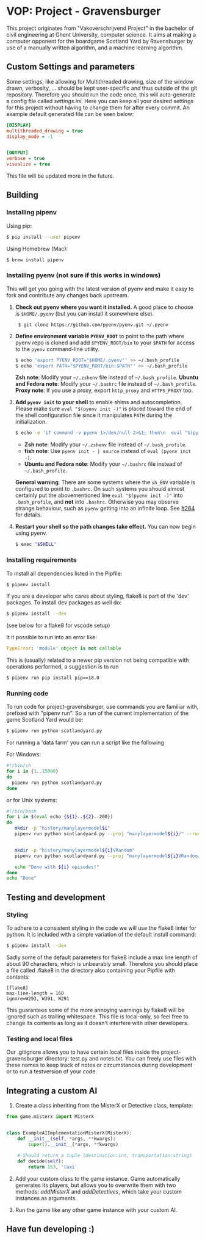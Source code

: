# VOP: Project - Gravensburger
This project originates from "Vakoverschrijvend Project" in the bachelor of civil engineering at Ghent University, computer science.
It aims at making a computer opponent for the boardgame Scotland Yard by Ravensburger by use of a manually written algorithm, and a machine learning algorithm.

## Custom Settings and parameters

Some settings, like allowing for Multithreaded drawing, size of the window drawn, verbosity, ... should be kept user-specific and thus outside of
the git repository. Therefore you should run the code once, this will auto-generate a config file called *settings.ini*. Here you can keep all your desired settings for this project without having to change them for after every commit. An example default generated file can be seen below:

```ini
[DISPLAY]
multithreaded_drawing = true
display_mode = -1


[OUTPUT]
verbose = true
visualize = true
```

This file will be updated more in the future.

## Building
### Installing pipenv

Using pip:
```sh
$ pip install --user pipenv
```

Using Homebrew (Mac):
```sh
$ brew install pipenv
```

### Installing pyenv (not sure if this works in windows)

This will get you going with the latest version of pyenv and make it
easy to fork and contribute any changes back upstream.

1. **Check out pyenv where you want it installed.**
   A good place to choose is `$HOME/.pyenv` (but you can install it somewhere else).

        $ git clone https://github.com/pyenv/pyenv.git ~/.pyenv


2. **Define environment variable `PYENV_ROOT`** to point to the path where
   pyenv repo is cloned and add `$PYENV_ROOT/bin` to your `$PATH` for access
   to the `pyenv` command-line utility.

    ```sh
    $ echo 'export PYENV_ROOT="$HOME/.pyenv"' >> ~/.bash_profile
    $ echo 'export PATH="$PYENV_ROOT/bin:$PATH"' >> ~/.bash_profile
    ```
    **Zsh note**: Modify your `~/.zshenv` file instead of `~/.bash_profile`.
    **Ubuntu and Fedora note**: Modify your `~/.bashrc` file instead of `~/.bash_profile`.
    **Proxy note**: If you use a proxy, export `http_proxy` and `HTTPS_PROXY` too.

3. **Add `pyenv init` to your shell** to enable shims and autocompletion.
   Please make sure `eval "$(pyenv init -)"` is placed toward the end of the shell
   configuration file since it manipulates `PATH` during the initialization.
    ```sh
    $ echo -e 'if command -v pyenv 1>/dev/null 2>&1; then\n  eval "$(pyenv init -)"\nfi' >> ~/.bash_profile
    ```
    - **Zsh note**: Modify your `~/.zshenv` file instead of `~/.bash_profile`.
    - **fish note**: Use `pyenv init - | source` instead of `eval (pyenv init -)`.
    - **Ubuntu and Fedora note**: Modify your `~/.bashrc` file instead of `~/.bash_profile`.

    **General warning**: There are some systems where the `sh_ENV` variable is configured
    to point to `.bashrc`. On such systems you should almost certainly put the abovementioned line
    `eval "$(pyenv init -)"` into `.bash_profile`, and **not** into `.bashrc`. Otherwise you
    may observe strange behaviour, such as `pyenv` getting into an infinite loop.
    See [#264](https://github.com/pyenv/pyenv/issues/264) for details.

4. **Restart your shell so the path changes take effect.**
   You can now begin using pyenv.
    ```sh
    $ exec "$SHELL"
    ```


### Installing requirements

To install all dependencies listed in the Pipfile:
```sh
$ pipenv install
```

If you are a developer who cares about styling, flake8 is part of the 'dev' packages. To install dev packages as well do:
```sh
$ pipenv install --dev
```
(see below for a flake8 for vscode setup)

It it possible to run into an error like:

```python
TypeError: 'module' object is not callable
```

This is (usually) related to a newer pip version not being compatible with operations performed, a suggestion is to run

```sh
$ pipenv run pip install pip==18.0
```


### Running code

To run code for project-gravensburger, use commands you are familiar with, prefixed with "pipenv run". So a run of the current implementation of the game Scotland Yard would be:

```sh
$ pipenv run python scotlandyard.py
```

For running a 'data farm' you can run a script like the following

For Windows: 
```sh
#!/bin/sh
for i in {1..15000}
do
  pipenv run python scotlandyard.py
done
```

or for Unix systems:
```sh
#!/bin/bash
for i in $(eval echo {${1}..${2}..200})
do
   mkdir -p "history/manylayermodel$i"
   pipenv run python scotlandyard.py --proj "manylayermodel${i}/" --runs $3 --episodes $i


   mkdir -p "history/manylayermodel${i}VRandom"
   pipenv run python scotlandyard.py --proj "manylayermodel${i}VRandom/" --runs $3 --episodes $i --random y

   echo "Done with ${i} episodes!"
done
echo "Done"
```


## Testing and development

### Styling

To adhere to a consistent styling in the code we will use the flake8 linter for python. It is included with a simple variation of the default install command:

```sh
$ pipenv install --dev
```

Sadly some of the default parameters for flake8 include a max line length of about 90 characters, which is unbearably small. Therefore you should place a file called .flake8 in the directory also containing your Pipfile with contents:

```
[flake8]
max-line-length = 160
ignore=W293, W391, W291
```

This guarantees some of the more annoying warnings by flake8 will be ignored such as trailing whitespace. This file is local-only, so feel free to change its contents as long as it doesn't interfere with other developers.

### Testing and local files
Our .gitignore allows you to have certain local files inside the project-gravensburger directory: test.py and notes.txt. You can freely use files with these names to keep track of notes or circumstances during development or to run a testversion of your code.

## Integrating a custom AI

1. Create a class inheriting from the MisterX or Detective class, template:


```python
from game.misterx import MisterX


class ExampleAIImplementationMisterX(MisterX):
    def __init__(self, *args, **kwargs):
        super().__init__(*args, **kwargs)
    
    # Should return a tuple (destination:int, transportation:string)
    def decide(self):
        return 153, 'taxi'
```

2. Add your custom class to the game instance. Game automatically generates its players, but allows you to overwrite them with two methods: *addMisterX* and *addDetectives*, which take your custom instances as arguments.

3. Run the game like any other game instance with your custom AI.

## Have fun developing :)

